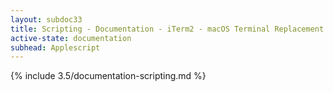 ```yaml
---
layout: subdoc33
title: Scripting - Documentation - iTerm2 - macOS Terminal Replacement
active-state: documentation
subhead: Applescript
---
```

{% include 3.5/documentation-scripting.md %}
